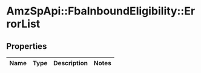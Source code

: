 # AmzSpApi::FbaInboundEligibility::ErrorList

## Properties
Name | Type | Description | Notes
------------ | ------------- | ------------- | -------------

